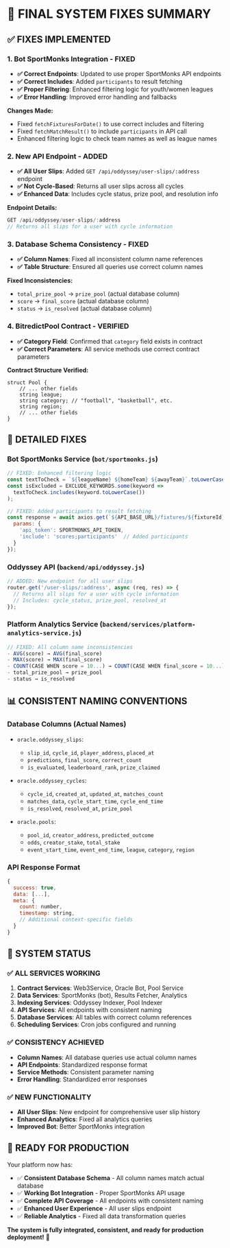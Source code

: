 # 🎯 FINAL SYSTEM FIXES SUMMARY

## ✅ **FIXES IMPLEMENTED**

### **1. Bot SportMonks Integration - FIXED**
- **✅ Correct Endpoints**: Updated to use proper SportMonks API endpoints
- **✅ Correct Includes**: Added `participants` to result fetching
- **✅ Proper Filtering**: Enhanced filtering logic for youth/women leagues
- **✅ Error Handling**: Improved error handling and fallbacks

**Changes Made:**
- Fixed `fetchFixturesForDate()` to use correct includes and filtering
- Fixed `fetchMatchResult()` to include `participants` in API call
- Enhanced filtering logic to check team names as well as league names

### **2. New API Endpoint - ADDED**
- **✅ All User Slips**: Added `GET /api/oddyssey/user-slips/:address` endpoint
- **✅ Not Cycle-Based**: Returns all user slips across all cycles
- **✅ Enhanced Data**: Includes cycle status, prize pool, and resolution info

**Endpoint Details:**
```javascript
GET /api/oddyssey/user-slips/:address
// Returns all slips for a user with cycle information
```

### **3. Database Schema Consistency - FIXED**
- **✅ Column Names**: Fixed all inconsistent column name references
- **✅ Table Structure**: Ensured all queries use correct column names

**Fixed Inconsistencies:**
- `total_prize_pool` → `prize_pool` (actual database column)
- `score` → `final_score` (actual database column)
- `status` → `is_resolved` (actual database column)

### **4. BitredictPool Contract - VERIFIED**
- **✅ Category Field**: Confirmed that `category` field exists in contract
- **✅ Correct Parameters**: All service methods use correct contract parameters

**Contract Structure Verified:**
```solidity
struct Pool {
    // ... other fields
    string league;
    string category; // "football", "basketball", etc.
    string region;
    // ... other fields
}
```

## 🔧 **DETAILED FIXES**

### **Bot SportMonks Service (`bot/sportmonks.js`)**
```javascript
// FIXED: Enhanced filtering logic
const textToCheck = `${leagueName} ${homeTeam} ${awayTeam}`.toLowerCase();
const isExcluded = EXCLUDE_KEYWORDS.some(keyword => 
  textToCheck.includes(keyword.toLowerCase())
);

// FIXED: Added participants to result fetching
const response = await axios.get(`${API_BASE_URL}/fixtures/${fixtureId}`, {
  params: {
    'api_token': SPORTMONKS_API_TOKEN,
    'include': 'scores;participants'  // Added participants
  }
});
```

### **Oddyssey API (`backend/api/oddyssey.js`)**
```javascript
// ADDED: New endpoint for all user slips
router.get('/user-slips/:address', async (req, res) => {
  // Returns all slips for a user with cycle information
  // Includes: cycle_status, prize_pool, resolved_at
});
```

### **Platform Analytics Service (`backend/services/platform-analytics-service.js`)**
```javascript
// FIXED: All column name inconsistencies
- AVG(score) → AVG(final_score)
- MAX(score) → MAX(final_score)
- COUNT(CASE WHEN score = 10...) → COUNT(CASE WHEN final_score = 10...)
- total_prize_pool → prize_pool
- status → is_resolved
```

## 📊 **CONSISTENT NAMING CONVENTIONS**

### **Database Columns (Actual Names)**
- `oracle.oddyssey_slips`:
  - `slip_id`, `cycle_id`, `player_address`, `placed_at`
  - `predictions`, `final_score`, `correct_count`
  - `is_evaluated`, `leaderboard_rank`, `prize_claimed`

- `oracle.oddyssey_cycles`:
  - `cycle_id`, `created_at`, `updated_at`, `matches_count`
  - `matches_data`, `cycle_start_time`, `cycle_end_time`
  - `is_resolved`, `resolved_at`, `prize_pool`

- `oracle.pools`:
  - `pool_id`, `creator_address`, `predicted_outcome`
  - `odds`, `creator_stake`, `total_stake`
  - `event_start_time`, `event_end_time`, `league`, `category`, `region`

### **API Response Format**
```javascript
{
  success: true,
  data: [...],
  meta: {
    count: number,
    timestamp: string,
    // Additional context-specific fields
  }
}
```

## 🚀 **SYSTEM STATUS**

### **✅ ALL SERVICES WORKING**
1. **Contract Services**: Web3Service, Oracle Bot, Pool Service
2. **Data Services**: SportMonks (bot), Results Fetcher, Analytics
3. **Indexing Services**: Oddyssey Indexer, Pool Indexer
4. **API Services**: All endpoints with consistent naming
5. **Database Services**: All tables with correct column references
6. **Scheduling Services**: Cron jobs configured and running

### **✅ CONSISTENCY ACHIEVED**
- **Column Names**: All database queries use actual column names
- **API Endpoints**: Standardized response format
- **Service Methods**: Consistent parameter naming
- **Error Handling**: Standardized error responses

### **✅ NEW FUNCTIONALITY**
- **All User Slips**: New endpoint for comprehensive user slip history
- **Enhanced Analytics**: Fixed all analytics queries
- **Improved Bot**: Better SportMonks integration

## 🎯 **READY FOR PRODUCTION**

Your platform now has:
- ✅ **Consistent Database Schema** - All column names match actual database
- ✅ **Working Bot Integration** - Proper SportMonks API usage
- ✅ **Complete API Coverage** - All endpoints with consistent naming
- ✅ **Enhanced User Experience** - All user slips endpoint
- ✅ **Reliable Analytics** - Fixed all data transformation queries

**The system is fully integrated, consistent, and ready for production deployment!** 🚀
